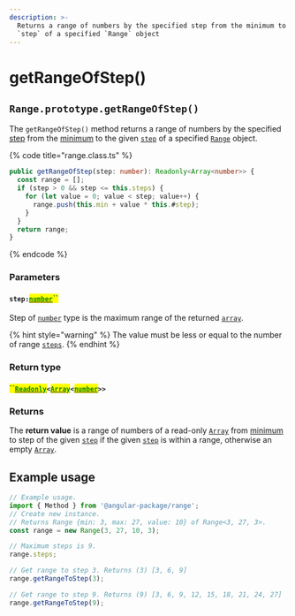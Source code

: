 ```yaml
---
description: >-
  Returns a range of numbers by the specified step from the minimum to the given
  `step` of a specified `Range` object
---
```


# getRangeOfStep()

## `Range.prototype.getRangeOfStep()`

The `getRangeOfStep()` method returns a range of numbers by the specified [step](../accessors/get-step.md) from the [minimum](../properties/min.md) to the given [`step`](getrangeofstep.md#step-number) of a specified [`Range`](broken-reference) object.

{% code title="range.class.ts" %}
```typescript
public getRangeOfStep(step: number): Readonly<Array<number>> {
  const range = [];
  if (step > 0 && step <= this.steps) {
    for (let value = 0; value < step; value++) {
      range.push(this.min + value * this.#step);
    }
  }
  return range;
}
```
{% endcode %}

### Parameters

#### `step:`[<mark style="color:green;">`number`</mark>](https://www.typescriptlang.org/docs/handbook/basic-types.html#number)<mark style="color:green;">``</mark>

Step of [`number`](https://developer.mozilla.org/en-US/docs/Web/JavaScript/Reference/Global\_Objects/Number) type is the maximum range of the returned [`array`](https://developer.mozilla.org/en-US/docs/Web/JavaScript/Reference/Global\_Objects/Array).&#x20;

{% hint style="warning" %}
The value must be less or equal to the number of range [`steps`](../accessors/get-steps.md).
{% endhint %}

### Return type

#### <mark style="color:green;">``</mark>[<mark style="color:green;">`Readonly`</mark>](https://www.typescriptlang.org/docs/handbook/utility-types.html#readonlytype)`<`[<mark style="color:green;">`Array`</mark>](https://www.typescriptlang.org/docs/handbook/2/everyday-types.html#arrays)`<`[<mark style="color:green;">`number`</mark>](https://www.typescriptlang.org/docs/handbook/basic-types.html#number)`>>`

### Returns

The **return value** is a range of numbers of a read-only [`Array`](https://developer.mozilla.org/en-US/docs/Web/JavaScript/Reference/Global\_Objects/Array) from [minimum](../properties/min.md) to step of the given [`step`](getrangeofstep.md#step-number) if the given [`step`](getrangeofstep.md#step-number) is within a range, otherwise an empty [`Array`](https://developer.mozilla.org/en-US/docs/Web/JavaScript/Reference/Global\_Objects/Array).

## Example usage

```typescript
// Example usage.
import { Method } from '@angular-package/range';
// Create new instance.
// Returns Range {min: 3, max: 27, value: 10} of Range<3, 27, 3>.
const range = new Range(3, 27, 10, 3);

// Maximum steps is 9.
range.steps;

// Get range to step 3. Returns (3) [3, 6, 9]
range.getRangeToStep(3);

// Get range to step 9. Returns (9) [3, 6, 9, 12, 15, 18, 21, 24, 27]
range.getRangeToStep(9);
```

